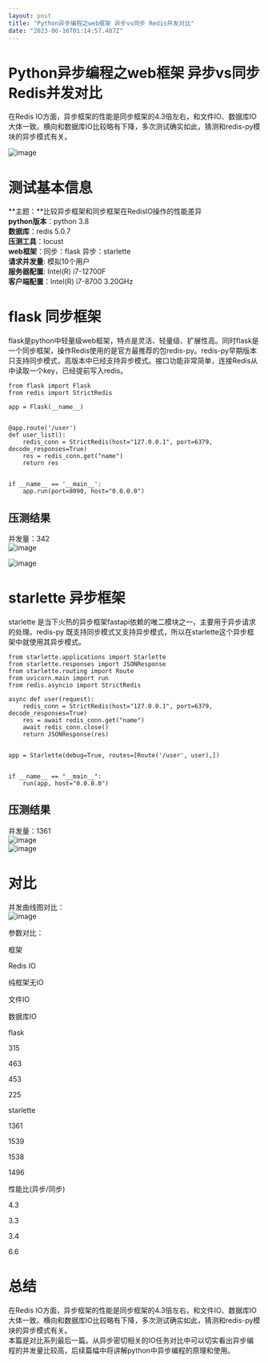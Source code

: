 ```yaml
---
layout: post
title: "Python异步编程之web框架 异步vs同步 Redis并发对比"
date: "2023-06-16T01:14:57.407Z"
---
```

Python异步编程之web框架 异步vs同步 Redis并发对比
=================================

在Redis IO方面，异步框架的性能是同步框架的4.3倍左右，和文件IO、数据库IO大体一致。横向和数据库IO比较略有下降，多次测试确实如此，猜测和redis-py模块的异步模式有关。

![image](https://img2023.cnblogs.com/blog/1060878/202306/1060878-20230616084608277-201193542.jpg)

测试基本信息
======

**主题：**比较异步框架和同步框架在RedisIO操作的性能差异  
**python版本**：python 3.8  
**数据库**：redis 5.0.7  
**压测工具**：locust  
**web框架**：同步：flask 异步：starlette  
**请求并发量**: 模拟10个用户  
**服务器配置**: Intel(R) i7-12700F  
**客户端配置**：Intel(R) i7-8700 3.20GHz

flask 同步框架
==========

flask是python中轻量级web框架，特点是灵活、轻量级、扩展性高。同时flask是一个同步框架，操作Redis使用的是官方最推荐的包redis-py。redis-py早期版本只支持同步模式，高版本中已经支持异步模式。接口功能非常简单，连接Redis从中读取一个key，已经提前写入redis。

    from flask import Flask
    from redis import StrictRedis
    
    app = Flask(__name__)
    
    
    @app.route('/user')
    def user_list():
        redis_conn = StrictRedis(host="127.0.0.1", port=6379, decode_responses=True)
        res = redis_conn.get("name")
        return res
    
    
    if __name__ == '__main__':
        app.run(port=8090, host="0.0.0.0")
    

压测结果
----

并发量：342  
![image](https://img2023.cnblogs.com/blog/1060878/202306/1060878-20230615215557706-543098298.png)

![image](https://img2023.cnblogs.com/blog/1060878/202306/1060878-20230615215608791-1408658730.png)

starlette 异步框架
==============

starlette 是当下火热的异步框架fastapi依赖的唯二模块之一，主要用于异步请求的处理。redis-py 既支持同步模式又支持异步模式，所以在starlette这个异步框架中就使用其异步模式。

    from starlette.applications import Starlette
    from starlette.responses import JSONResponse
    from starlette.routing import Route
    from uvicorn.main import run
    from redis.asyncio import StrictRedis
    
    async def user(request):
        redis_conn = StrictRedis(host="127.0.0.1", port=6379, decode_responses=True)
        res = await redis_conn.get("name")
        await redis_conn.close()
        return JSONResponse(res)
    
    
    app = Starlette(debug=True, routes=[Route('/user', user),])
    
    
    if __name__ == "__main__":
        run(app, host="0.0.0.0")
    

压测结果
----

并发量：1361  
![image](https://img2023.cnblogs.com/blog/1060878/202306/1060878-20230615215625285-1090226075.png)  
![image](https://img2023.cnblogs.com/blog/1060878/202306/1060878-20230615215635677-133500316.png)

对比
==

并发曲线图对比：  
![image](https://img2023.cnblogs.com/blog/1060878/202306/1060878-20230615215646448-1142716681.png)

参数对比：

框架

Redis IO

纯框架无IO

文件IO

数据库IO

flask

315

463

453

225

starlette

1361

1539

1538

1496

性能比(异步/同步)

4.3

3.3

3.4

6.6

总结
==

在Redis IO方面，异步框架的性能是同步框架的4.3倍左右，和文件IO、数据库IO大体一致。横向和数据库IO比较略有下降，多次测试确实如此，猜测和redis-py模块的异步模式有关。  
本篇是对比系列最后一篇。从异步密切相关的IO任务对比中可以切实看出异步编程的并发量比较高，后续篇幅中将讲解python中异步编程的原理和使用。
